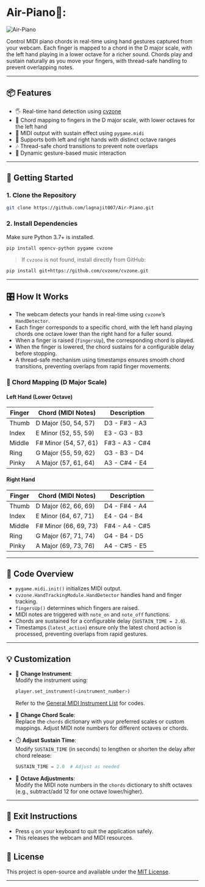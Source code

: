 # Air-Piano🎹:

![Air-Piano](https://github.com/user-attachments/assets/e7448271-895e-4a1c-83a6-b0e2e4cf5be3)


Control MIDI piano chords in real-time using hand gestures captured from your webcam. Each finger is mapped to a chord in the D major scale, with the left hand playing in a lower octave for a richer sound. Chords play and sustain naturally as you move your fingers, with thread-safe handling to prevent overlapping notes.

---

## 📦 Features

- 🖐️ Real-time hand detection using [cvzone](https://github.com/cvzone/cvzone)
- 🎼 Chord mapping to fingers in the D major scale, with lower octaves for the left hand
- 🎹 MIDI output with sustain effect using `pygame.midi`
- 👏 Supports both left and right hands with distinct octave ranges
- 🎶 Thread-safe chord transitions to prevent note overlaps
- 🚀 Dynamic gesture-based music interaction

---

## 🚀 Getting Started

### 1. Clone the Repository

```bash
git clone https://github.com/lagnajit007/Air-Piano.git

```

### 2. Install Dependencies

Make sure Python 3.7+ is installed.

```bash
pip install opencv-python pygame cvzone
```

> If `cvzone` is not found, install directly from GitHub:
```bash
pip install git+https://github.com/cvzone/cvzone.git
```

---

## 🎛️ How It Works

- The webcam detects your hands in real-time using `cvzone`’s `HandDetector`.
- Each finger corresponds to a specific chord, with the left hand playing chords one octave lower than the right hand for a fuller sound.
- When a finger is raised (`fingersUp`), the corresponding chord is played.
- When the finger is lowered, the chord sustains for a configurable delay before stopping.
- A thread-safe mechanism using timestamps ensures smooth chord transitions, preventing overlaps from rapid finger movements.

### 🎵 Chord Mapping (D Major Scale)

#### Left Hand (Lower Octave)
| Finger  | Chord (MIDI Notes)   | Description        |
|---------|----------------------|--------------------|
| Thumb   | D Major (50, 54, 57) | D3 - F#3 - A3      |
| Index   | E Minor (52, 55, 59) | E3 - G3 - B3       |
| Middle  | F# Minor (54, 57, 61)| F#3 - A3 - C#4     |
| Ring    | G Major (55, 59, 62) | G3 - B3 - D4       |
| Pinky   | A Major (57, 61, 64) | A3 - C#4 - E4      |

#### Right Hand
| Finger  | Chord (MIDI Notes)   | Description        |
|---------|----------------------|--------------------|
| Thumb   | D Major (62, 66, 69) | D4 - F#4 - A4      |
| Index   | E Minor (64, 67, 71) | E4 - G4 - B4       |
| Middle  | F# Minor (66, 69, 73)| F#4 - A4 - C#5     |
| Ring    | G Major (67, 71, 74) | G4 - B4 - D5       |
| Pinky   | A Major (69, 73, 76) | A4 - C#5 - E5      |

---

## 🧠 Code Overview

- `pygame.midi.init()` initializes MIDI output.
- `cvzone.HandTrackingModule.HandDetector` handles hand and finger tracking.
- `fingersUp()` determines which fingers are raised.
- MIDI notes are triggered with `note_on` and `note_off` functions.
- Chords are sustained for a configurable delay (`SUSTAIN_TIME = 2.0`).
- Timestamps (`latest_action`) ensure only the latest chord action is processed, preventing overlaps from rapid gestures.

---

## 💡 Customization

- 🔁 **Change Instrument**:  
  Modify the instrument using:
  ```python
  player.set_instrument(<instrument_number>)
  ```
  Refer to the [General MIDI Instrument List](https://www.midi.org/specifications-old/item/gm-level-1-sound-set) for codes.

- 🎼 **Change Chord Scale**:  
  Replace the `chords` dictionary with your preferred scales or custom mappings. Adjust MIDI note numbers for different octaves or chords.

- ⏱️ **Adjust Sustain Time**:  
  Modify `SUSTAIN_TIME` (in seconds) to lengthen or shorten the delay after chord release:
  ```python
  SUSTAIN_TIME = 2.0  # Adjust as needed
  ```

- 🎹 **Octave Adjustments**:  
  Modify the MIDI note numbers in the `chords` dictionary to shift octaves (e.g., subtract/add 12 for one octave lower/higher).

---

## 🛑 Exit Instructions

- Press `q` on your keyboard to quit the application safely.
- This releases the webcam and MIDI resources.



## 📄 License

This project is open-source and available under the [MIT License](LICENSE).

---

